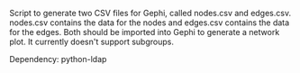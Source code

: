 Script to generate two CSV files for Gephi, called nodes.csv and edges.csv. 
nodes.csv contains the data for the nodes and edges.csv contains the data for the edges. Both should be imported 
into Gephi to generate a network plot. It currently doesn't support subgroups.

Dependency:
python-ldap
